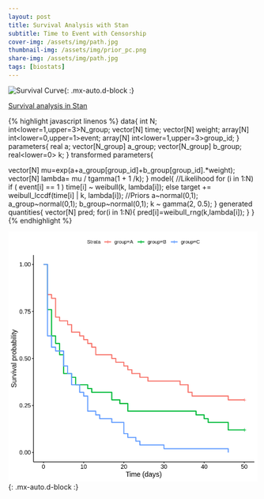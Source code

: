 ```yaml
---
layout: post
title: Survival Analysis with Stan
subtitle: Time to Event with Censorship
cover-img: /assets/img/path.jpg
thumbnail-img: /assets/img/prior_pc.png
share-img: /assets/img/path.jpg
tags: [biostats]
---
```

![Survival Curve](/assets/img/thumb.png){: .mx-auto.d-block :}

[Survival analysis in Stan](https://fsdias.github.io/survival_analysis/)

{% highlight javascript linenos %}
data{
  int N;
  int<lower=1,upper=3>N_group;
  vector[N] time;
  vector[N] weight;
  array[N] int<lower=0,upper=1>event;
  array[N] int<lower=1,upper=3>group_id;
}
parameters{
  real a;
  vector[N_group] a_group;
  vector[N_group] b_group;
  real<lower=0> k;
}
transformed parameters{
  
  vector[N] mu=exp(a+a_group[group_id]+b_group[group_id].*weight);
  vector[N] lambda= mu / tgamma(1 + 1 /k);
}
model{
   //Likelihood
  for (i in 1:N)
  if ( event[i] == 1 ) time[i] ~ weibull(k, lambda[i]);
    else target += weibull_lccdf(time[i] | k, lambda[i]);
  //Priors
  a~normal(0,1);
  a_group~normal(0,1);
  b_group~normal(0,1);
  k ~ gamma(2, 0.5);
}
generated quantities{
  vector[N] pred;
  for(i in 1:N){
    pred[i]=weibull_rng(k,lambda[i]);
}
}
{% endhighlight %}

![Survival Curve](/assets/img/surv0.png){: .mx-auto.d-block :}
